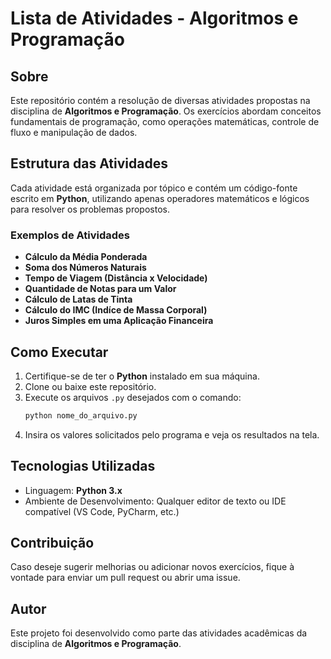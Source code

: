 # Lista de Atividades - Algoritmos e Programação

## Sobre
Este repositório contém a resolução de diversas atividades propostas na disciplina de **Algoritmos e Programação**. Os exercícios abordam conceitos fundamentais de programação, como operações matemáticas, controle de fluxo e manipulação de dados.

## Estrutura das Atividades
Cada atividade está organizada por tópico e contém um código-fonte escrito em **Python**, utilizando apenas operadores matemáticos e lógicos para resolver os problemas propostos.

### Exemplos de Atividades
- **Cálculo da Média Ponderada**
- **Soma dos Números Naturais**
- **Tempo de Viagem (Distância x Velocidade)**
- **Quantidade de Notas para um Valor**
- **Cálculo de Latas de Tinta**
- **Cálculo do IMC (Indíce de Massa Corporal)**
- **Juros Simples em uma Aplicação Financeira**

## Como Executar
1. Certifique-se de ter o **Python** instalado em sua máquina.
2. Clone ou baixe este repositório.
3. Execute os arquivos `.py` desejados com o comando:
   ```sh
   python nome_do_arquivo.py
   ```
4. Insira os valores solicitados pelo programa e veja os resultados na tela.

## Tecnologias Utilizadas
- Linguagem: **Python 3.x**
- Ambiente de Desenvolvimento: Qualquer editor de texto ou IDE compatível (VS Code, PyCharm, etc.)

## Contribuição
Caso deseje sugerir melhorias ou adicionar novos exercícios, fique à vontade para enviar um pull request ou abrir uma issue.

## Autor
Este projeto foi desenvolvido como parte das atividades acadêmicas da disciplina de **Algoritmos e Programação**. 

